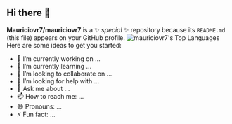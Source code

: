## Hi there 👋

**Mauriciovr7/mauriciovr7** is a ✨ _special_ ✨ repository because its `README.md` (this file) appears on your GitHub profile.
![mauriciovr7's Top Languages](https://github-readme-stats.vercel.app/api/top-langs/?username=mauriciovr7&langs_count=8&theme=vue-dark&show_icons=true&hide_border=true&layout=compact)
Here are some ideas to get you started:

- 🔭 I’m currently working on ...
- 🌱 I’m currently learning ...
- 👯 I’m looking to collaborate on ...
- 🤔 I’m looking for help with ...
- 💬 Ask me about ...
- 📫 How to reach me: ...
- 😄 Pronouns: ...
- ⚡ Fun fact: ...
